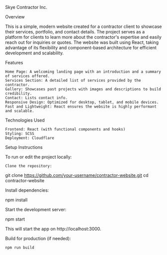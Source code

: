 Skye Contractor Inc.

Overview

This is a simple, modern website created for a contractor client to showcase their services, portfolio, and contact details. The project serves as a platform for clients to learn more about the contractor's expertise and easily reach out for inquiries or quotes. The website was built using React, taking advantage of its flexibility and component-based architecture for efficient development and scalability.

Features

    Home Page: A welcoming landing page with an introduction and a summary of services offered.
    Services Section: A detailed list of services provided by the contractor.
    Gallery: Showcases past projects with images and descriptions to build credibility.
    Contact: Lists contact info.
    Responsive Design: Optimized for desktop, tablet, and mobile devices.
    Fast and Lightweight: React ensures the website is highly performant and scalable.

Technologies Used

    Frontend: React (with functional components and hooks)
    Styling: SCSS
    Deployment: Cloudflare

Setup Instructions

To run or edit the project locally:

    Clone the repository:

git clone https://github.com/your-username/contractor-website.git
cd contractor-website

Install dependencies:

npm install

Start the development server:

npm start

This will start the app on http://localhost:3000.

Build for production (if needed):

    npm run build

